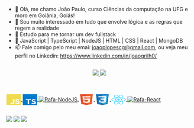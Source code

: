 - 👋 Olá, me chamo João Paulo, curso Ciências da computação na UFG e moro em Goiânia, Goiás!
- 👀 Sou muito interessado em tudo que envolve lógica e as regras que regem a realidade
- 🌱 Estudo para me tornar um dev fullstack
- 🎒 JavaScript | TypeScript | NodeJS | HTML | CSS | React | MongoDB
- 📫 Fale comigo pelo meu emai: joaoplopescg@gmail.com, ou veja meu perfil no Linkedin: https://www.linkedin.com/in/joaogrilh0/

##

<div align="center">
  <a href="https://github.com/jp-grilo">
  <img height="180em" src="https://github-readme-stats.vercel.app/api?username=jp-grilo&show_icons=true&theme=gotham&include_all_commits=true&count_private=true"/>
  <img height="180em" src="https://github-readme-stats.vercel.app/api/top-langs/?username=jp-grilo&layout=compact&langs_count=7&theme=gotham"/>
</div>
  
  ##
  
  <div style="display: inline_block"><br>
  <img align="center" alt="Rafa-Js" height="30" width="40" src="https://raw.githubusercontent.com/devicons/devicon/master/icons/javascript/javascript-plain.svg">
  <img align="center" alt="Rafa-Ts" height="30" width="40" src="https://raw.githubusercontent.com/devicons/devicon/master/icons/typescript/typescript-plain.svg">
  <img align="center" alt="Rafa-NodeJS" height="30" width="40" src="https://cdn.jsdelivr.net/gh/devicons/devicon/icons/nodejs/nodejs-plain.svg">
  <img align="center" alt="Rafa-HTML" height="30" width="40" src="https://raw.githubusercontent.com/devicons/devicon/master/icons/html5/html5-original.svg">
  <img align="center" alt="Rafa-CSS" height="30" width="40" src="https://raw.githubusercontent.com/devicons/devicon/master/icons/css3/css3-original.svg">
  <img align="center" alt="Rafa-React" height="30" width="40" src="https://raw.githubusercontent.com/devicons/devicon/master/icons/react/react-original.svg">
  <img align="center" alt="Rafa-React" height="30" width="40" src="https://cdn.jsdelivr.net/gh/devicons/devicon/icons/mongodb/mongodb-plain.svg">
</div>

  ##
  
  <div> 
  <a href="https://www.instagram.com/joao.griloo/" target="_blank"><img src="https://img.shields.io/badge/-Instagram-%23E4405F?style=for-the-badge&logo=instagram&logoColor=white" target="_blank"></a> 
  <a href = "mailto:joaoplopescg@gmail.com"><img src="https://img.shields.io/badge/-Gmail-%23333?style=for-the-badge&logo=gmail&logoColor=white" target="_blank"></a>
  <a href="https://www.linkedin.com/in/joaogrilh0/" target="_blank"><img src="https://img.shields.io/badge/-LinkedIn-%230077B5?style=for-the-badge&logo=linkedin&logoColor=white" target="_blank"></a> 
</div>
